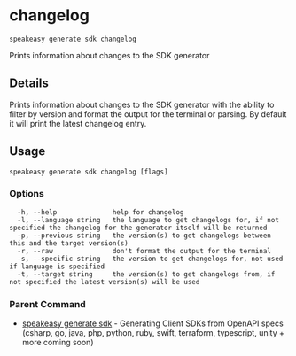 # changelog  
`speakeasy generate sdk changelog`  


Prints information about changes to the SDK generator  

## Details

Prints information about changes to the SDK generator with the ability to filter by version and format the output for the terminal or parsing. By default it will print the latest changelog entry.

## Usage

```
speakeasy generate sdk changelog [flags]
```

### Options

```
  -h, --help              help for changelog
  -l, --language string   the language to get changelogs for, if not specified the changelog for the generator itself will be returned
  -p, --previous string   the version(s) to get changelogs between this and the target version(s)
  -r, --raw               don't format the output for the terminal
  -s, --specific string   the version to get changelogs for, not used if language is specified
  -t, --target string     the version(s) to get changelogs from, if not specified the latest version(s) will be used
```

### Parent Command

* [speakeasy generate sdk](README.md)	 - Generating Client SDKs from OpenAPI specs (csharp, go, java, php, python, ruby, swift, terraform, typescript, unity + more coming soon)
